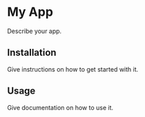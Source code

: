 My App
======
Describe your app.

Installation
-
Give instructions on how to get started with it.

Usage
-
Give documentation on how to use it.
